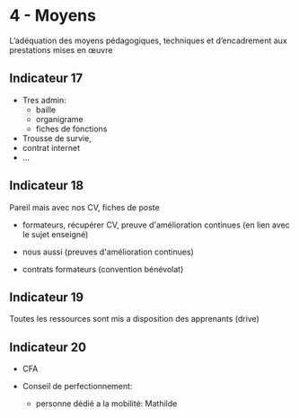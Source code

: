 # 4 - Moyens

<p class="p-emphase"> L’adéquation des moyens pédagogiques, techniques et d’encadrement aux prestations mises en œuvre </p>

## Indicateur 17

- Tres admin:
    - baille
    - organigrame
    - fiches de fonctions
- Trousse de survie,
- contrat internet
- ...


## Indicateur 18

Pareil mais avec nos CV, fiches de poste
- formateurs, récupérer CV, preuve d'amélioration continues (en lien avec le sujet enseigné)

- nous aussi (preuves d'amélioration continues)

- contrats formateurs (convention bénévolat)

## Indicateur 19

Toutes les ressources sont mis a disposition des apprenants (drive)


## Indicateur 20 

- CFA

- Conseil de perfectionnement:
    - personne dédié a la mobilité: Mathilde



